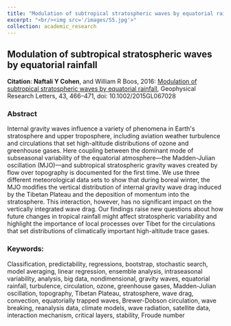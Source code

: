 ```yaml
---
title: "Modulation of subtropical stratospheric waves by equatorial rainfall"
excerpt: "<br/><img src='/images/55.jpg'>"
collection: academic_research
---
```



## Modulation of subtropical stratospheric waves by equatorial rainfall

**Citation**: **Naftali Y Cohen**, and William R Boos, 2016: [Modulation of subtropical stratospheric waves by equatorial rainfall](https://agupubs.onlinelibrary.wiley.com/doi/full/10.1002/2015GL067028), Geophysical Research Letters, 43, 466–471, doi: 10.1002/2015GL067028 

### Abstract

Internal gravity waves influence a variety of phenomena in Earth's stratosphere and upper troposphere, including aviation weather turbulence and circulations that set high-altitude distributions of ozone and greenhouse gases. Here coupling between the dominant mode of subseasonal variability of the equatorial atmosphere—the Madden-Julian oscillation (MJO)—and subtropical stratospheric gravity waves created by flow over topography is documented for the first time. We use three different meteorological data sets to show that during boreal winter, the MJO modifies the vertical distribution of internal gravity wave drag induced by the Tibetan Plateau and the deposition of momentum into the stratosphere. This interaction, however, has no significant impact on the vertically integrated wave drag. Our findings raise new questions about how future changes in tropical rainfall might affect stratospheric variability and highlight the importance of local processes over Tibet for the circulations that set distributions of climatically important high-altitude trace gases.


### Keywords:

Classification, predictability, regressions, bootstrap, stochastic search, model averaging, linear regression, ensemble analysis, intraseasonal variability, analysis, big data, nondimensional, gravity waves, equatorial rainfall, turbulence, circulation, ozone, greenhouse gases, Madden-Julian oscillation, topography, Tibetan Plateau, stratosphere, wave drag, convection, equatorially trapped waves, Brewer-Dobson circulation, wave breaking, reanalysis data, climate models, wave radiation, satellite data, interaction mechanism, critical layers, stability, Froude number 
